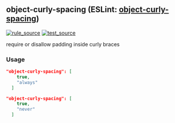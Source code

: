 <!-- Start:AutoDoc:: Modify `src/readme/rules.ts` and run `gulp readme` to update block -->
## object-curly-spacing (ESLint: [object-curly-spacing](http://eslint.org/docs/rules/object-curly-spacing))
[![rule_source](https://img.shields.io/badge/%F0%9F%93%8F%20rule-source-green.svg)](https://github.com/buzinas/tslint-eslint-rules/blob/master/src/rules/objectCurlySpacingRule.ts)
[![test_source](https://img.shields.io/badge/%F0%9F%93%98%20test-source-blue.svg)](https://github.com/buzinas/tslint-eslint-rules/blob/master/src/test/rules/objectCurlySpacingRuleTests.ts)

require or disallow padding inside curly braces

### Usage

```json
"object-curly-spacing": [
    true,
    "always"
  ]
```

```json
"object-curly-spacing": [
    true,
    "never"
  ]
```

<!-- End:AutoDoc -->
